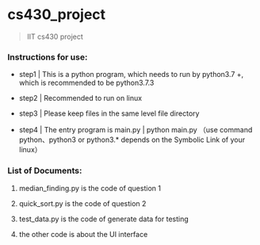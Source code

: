 # cs430_project

> IIT cs430 project

### Instructions for use:

- step1 | This is a python program, which needs to run by python3.7 +, which is recommended to be python3.7.3

- step2 | Recommended to run on linux

- step3 | Please keep files in the same level file directory

- step4 | The entry program is main.py | python main.py （use command python、python3 or python3.* depends on the Symbolic Link of your linux）

### List of Documents:

1. median_finding.py is the code of question 1

2. quick_sort.py is the code of question 2

3. test_data.py is the code of generate data for testing

4. the other code is about the UI interface
